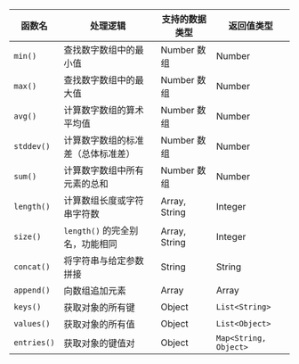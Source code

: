 


| 函数名         | 处理逻辑                  | 支持的数据类型        | 返回值类型                  |
|-------------|-----------------------|----------------|------------------------|
| `min()`     | 查找数字数组中的最小值           | Number 数组      | Number                 |
| `max()`     | 查找数字数组中的最大值           | Number 数组      | Number                 |
| `avg()`     | 计算数字数组的算术平均值          | Number 数组      | Number                 |
| `stddev()`  | 计算数字数组的标准差（总体标准差）     | Number 数组      | Number                 |
| `sum()`     | 计算数字数组中所有元素的总和        | Number 数组      | Number                 |
| `length()`  | 计算数组长度或字符串字符数         | Array, String  | Integer                |
| `size()`  | `length()` 的完全别名，功能相同 | Array, String	 | Integer                |
| `concat()`  | 将字符串与给定参数拼接           | String	        | String                 |
| `append()`  | 向数组追加元素               | Array          | Array                  |
| `keys()`    | 获取对象的所有键              | Object         | `List<String>`         |
| `values()`  | 获取对象的所有值              | Object         | `List<Object>`         |
| `entries()` | 获取对象的键值对              | Object         | `Map<String, Object>`  |
